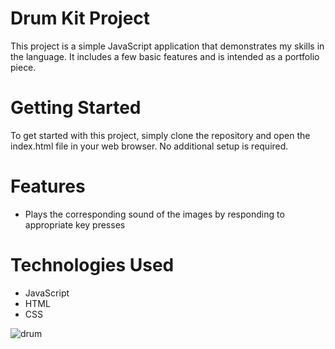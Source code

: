 # Drum Kit Project

This project is a simple JavaScript application that demonstrates my skills in the language. It includes a few basic features and is intended as a portfolio piece.

# Getting Started

To get started with this project, simply clone the repository and open the index.html file in your web browser. No additional setup is required.

# Features

- Plays the corresponding sound of the images by responding to appropriate key presses

# Technologies Used

- JavaScript
- HTML
- CSS



![drum](https://user-images.githubusercontent.com/90528783/208751464-b37e61d5-d0b0-427b-b9a5-f548d3ff8f2c.JPG)
